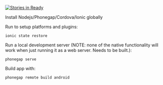 [![Stories in Ready](https://badge.waffle.io/wifimapping/app.png?label=ready&title=Ready)](http://waffle.io/wifimapping/app)

Install Nodejs/Phonegap/Cordova/Ionic globally

Run to setup platforms and plugins:

    ionic state restore

Run a local development server (NOTE: none of the native functionality will
work when just running it as a web server.  Needs to be built.):

    phonegap serve

Build app with:

    phonegap remote build android
